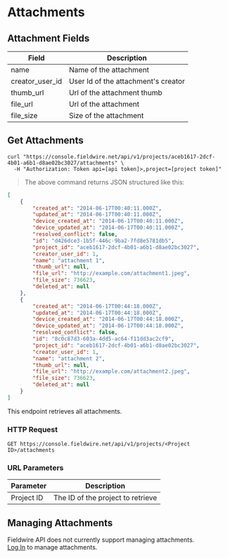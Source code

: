 # Attachments

## Attachment Fields

Field | Description
--------- | -----------
name | Name of the attachment
creator_user_id | User Id of the attachment's creator
thumb_url | Url of the attachment thumb
file_url | Url of the attachment
file_size | Size of the attachment

## Get Attachments

```shell
curl "https://console.fieldwire.net/api/v1/projects/aceb1617-2dcf-4b01-a6b1-d8ae02bc3027/attachments" \
  -H "Authorization: Token api=[api token]>,project=[project token]"
```

> The above command returns JSON structured like this:

```json
[
    {
        "created_at": "2014-06-17T00:40:11.000Z",
        "updated_at": "2014-06-17T00:40:11.000Z",
        "device_created_at": "2014-06-17T00:40:11.000Z",
        "device_updated_at": "2014-06-17T00:40:11.000Z",
        "resolved_conflict": false,
        "id": "d426dce3-1b5f-446c-9ba2-7fd8e5781db5",
        "project_id": "aceb1617-2dcf-4b01-a6b1-d8ae02bc3027",
        "creator_user_id": 1,
        "name": "attachment 1",
        "thumb_url": null,
        "file_url": "http://example.com/attachment1.jpeg",
        "file_size": 736623,
        "deleted_at": null
    },
    {
        "created_at": "2014-06-17T00:44:18.000Z",
        "updated_at": "2014-06-17T00:44:18.000Z",
        "device_created_at": "2014-06-17T00:44:18.000Z",
        "device_updated_at": "2014-06-17T00:44:18.000Z",
        "resolved_conflict": false,
        "id": "8c0c87d3-603a-4dd5-ac64-f11dd3ac2cf9",
        "project_id": "aceb1617-2dcf-4b01-a6b1-d8ae02bc3027",
        "creator_user_id": 1,
        "name": "attachment 2",
        "thumb_url": null,
        "file_url": "http://example.com/attachment2.jpeg",
        "file_size": 736623,
        "deleted_at": null
    }
]
```

This endpoint retrieves all attachments.

### HTTP Request

`GET https://console.fieldwire.net/api/v1/projects/<Project ID>/attachments`

### URL Parameters

Parameter | Description
--------- | -----------
Project ID | The ID of the project to retrieve

## Managing Attachments

<aside class="warning">
    Fieldwire API does not currently support managing attachments.
</aside>

<aside class="notice">
    <a href='https://console.fieldwire.net'>Log In</a> to manage attachments.
</aside>
